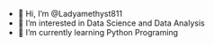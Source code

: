 - 👋 Hi, I’m @Ladyamethyst811
- 👀 I’m interested in Data Science and Data Analysis
- 🌱 I’m currently learning Python Programing


<!---
Ladyamethyst811/Ladyamethyst811 is a ✨ special ✨ repository because its `README.md` (this file) appears on your GitHub profile.
You can click the Preview link to take a look at your changes.
--->
